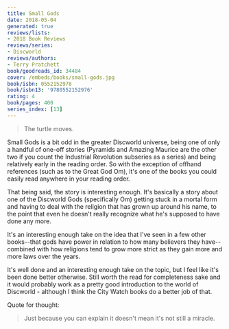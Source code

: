 ```yaml
---
title: Small Gods
date: 2018-05-04
generated: true
reviews/lists:
- 2018 Book Reviews
reviews/series:
- Discworld
reviews/authors:
- Terry Pratchett
book/goodreads_id: 34484
cover: /embeds/books/small-gods.jpg
book/isbn: 0552152978
book/isbn13: '9780552152976'
rating: 4
book/pages: 400
series_index: [13]
---
```

> The turtle moves.

Small Gods is a bit odd in the greater Discworld universe, being one of only a handful of one-off stories (Pyramids and Amazing Maurice are the other two if you count the Industrial Revolution subseries as a series) and being relatively early in the reading order. So with the exception of offhand references (such as to the Great God Om), it's one of the books you could easily read anywhere in your reading order.  

<!--more-->

That being said, the story is interesting enough. It's basically a story about one of the Discworld Gods (specifically Om) getting stuck in a mortal form and having to deal with the religion that has grown up around his name, to the point that even he doesn't really recognize what he's supposed to have done any more.  

It's an interesting enough take on the idea that I've seen in a few other books--that gods have power in relation to how many believers they have-- combined with how religions tend to grow more strict as they gain more and more laws over the years.  

It's well done and an interesting enough take on the topic, but I feel like it's been done better otherwise. Still worth the read for completeness sake and it would probably work as a pretty good introduction to the world of Discworld - although I think the City Watch books do a better job of that.  

Quote for thought:  

> Just because you can explain it doesn't mean it's not still a miracle.